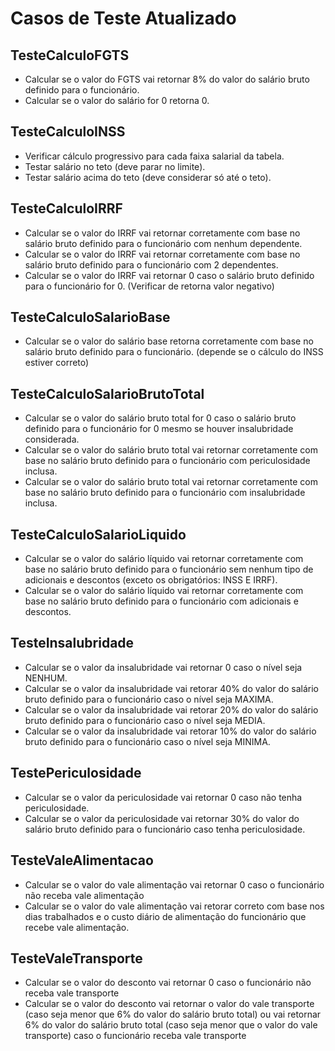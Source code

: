 # Casos de Teste Atualizado
## TesteCalculoFGTS
- Calcular se o valor do FGTS vai retornar 8% do valor do salário bruto definido para o funcionário.
- Calcular se o valor do salário for 0 retorna 0.

## TesteCalculoINSS
- Verificar cálculo progressivo para cada faixa salarial da tabela.  
- Testar salário no teto (deve parar no limite).  
- Testar salário acima do teto (deve considerar só até o teto).

## TesteCalculoIRRF
- Calcular se o valor do IRRF vai retornar corretamente com base no salário bruto definido para o funcionário com nenhum dependente.
- Calcular se o valor do IRRF vai retornar corretamente com base no salário bruto definido para o funcionário com 2 dependentes.
- Calcular se o valor do IRRF vai retornar 0 caso o salário bruto definido para o funcionário for 0. (Verificar de retorna valor negativo)

## TesteCalculoSalarioBase
- Calcular se o valor do salário base retorna corretamente com base no salário bruto definido para o funcionário. (depende se o cálculo do INSS estiver correto)

## TesteCalculoSalarioBrutoTotal
- Calcular se o valor do salário bruto total for 0 caso o salário bruto definido para o funcionário for 0 mesmo se houver insalubridade considerada.
- Calcular se o valor do salário bruto total vai retornar corretamente com base no salário bruto definido para o funcionário com periculosidade inclusa.
- Calcular se o valor do salário bruto total vai retornar corretamente com base no salário bruto definido para o funcionário com insalubridade inclusa.

## TesteCalculoSalarioLiquido
- Calcular se o valor do salário líquido vai retornar corretamente com base no salário bruto definido para o funcionário sem nenhum tipo de adicionais e descontos (exceto os obrigatórios: INSS E IRRF).
- Calcular se o valor do salário líquido vai retornar corretamente com base no salário bruto definido para o funcionário com adicionais e descontos.

## TesteInsalubridade
- Calcular se o valor da insalubridade vai retornar 0 caso o nível seja NENHUM.
- Calcular se o valor da insalubridade vai retorar 40% do valor do salário bruto definido para o funcionário caso o nível seja MAXIMA.
- Calcular se o valor da insalubridade vai retorar 20% do valor do salário bruto definido para o funcionário caso o nível seja MEDIA.
- Calcular se o valor da insalubridade vai retorar 10% do valor do salário bruto definido para o funcionário caso o nível seja MINIMA.

## TestePericulosidade
- Calcular se o valor da periculosidade vai retornar 0 caso não tenha periculosidade.
- Calcular se o valor da periculosidade vai retornar 30% do valor do salário bruto definido para o funcionário caso tenha periculosidade.

## TesteValeAlimentacao
- Calcular se o valor do vale alimentação vai retornar 0 caso o funcionário não receba vale alimentação
- Calcular se o valor do vale alimentação vai retorar correto com base nos dias trabalhados e o custo diário de alimentação do funcionário que recebe vale alimentação.

## TesteValeTransporte
- Calcular se o valor do desconto vai retornar 0 caso o funcionário não receba vale transporte
- Calcular se o valor do desconto vai retornar o valor do vale transporte (caso seja menor que 6% do valor do salário bruto total) ou vai retornar 6% do valor do salário bruto total (caso seja menor que o valor do vale transporte) caso o funcionário receba vale transporte 
